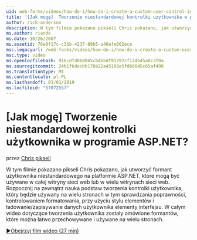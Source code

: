 ```yaml
---
uid: web-forms/videos/how-do-i/how-do-i-create-a-custom-user-control-in-aspnet
title: '[Jak mogę]  Tworzenie niestandardowej kontrolki użytkownika w programie ASP.NET? | Microsoft Docs'
author: rick-anderson
description: W tym filmie pokazano pikseli Chris pokazano, jak utworzyć formant użytkownika niestandardowego na platformie ASP.NET, które mogą być używane w całej witryny sieci web lub w wielu witrynach sieci web. Komórce jednowątkowej...
ms.author: riande
ms.date: 10/26/2007
ms.assetid: 76e0f17c-c31b-4237-89b5-a46efe602ece
msc.legacyurl: /web-forms/videos/how-do-i/how-do-i-create-a-custom-user-control-in-aspnet
msc.type: video
ms.openlocfilehash: 916cdfd0680b5cb4bbdf91797cf124b45a0c3f0a
ms.sourcegitcommit: 24b1f6decbb17bb22a45166e5fdb0845c65af498
ms.translationtype: MT
ms.contentlocale: pl-PL
ms.lasthandoff: 03/01/2019
ms.locfileid: "57072557"
---
```

<a name="how-do-i--create-a-custom-user-control-in-aspnet"></a>[Jak mogę]  Tworzenie niestandardowej kontrolki użytkownika w programie ASP.NET?
====================
przez [Chris pikseli](https://twitter.com/chrispels)

W tym filmie pokazano pikseli Chris pokazano, jak utworzyć formant użytkownika niestandardowego na platformie ASP.NET, które mogą być używane w całej witryny sieci web lub w wielu witrynach sieci web. Rozpocznij na zewnątrz nauka podstaw tworzenia kontrolki użytkownika, który będzie używany na wielu stronach w tym sprawdzania poprawności, kontrolowaniem formatowania, przy użyciu stylu elementów i ładowanie/zapisywanie danych użytkownika elementy interfejsu. W całym wideo dotyczące tworzenia użytkownika zostały omówione formantów, które można łatwo przechowywane i używane na wielu stronach.

[&#9654;Obejrzyj film wideo (27 min)](https://channel9.msdn.com/Blogs/ASP-NET-Site-Videos/how-do-i-create-a-custom-user-control-in-aspnet)

